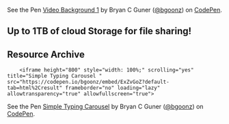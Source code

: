   
  
  
  

  

  

See the Pen [Video Background 1](https://codepen.io/bgoonz/pen/BaRLKBd) by Bryan C Guner ([<span class="citation" data-cites="bgoonz">@bgoonz</span>](https://codepen.io/bgoonz)) on [CodePen](https://codepen.io).

  
  
  
  

  

  

  

  

  

Up to 1TB of cloud Storage for file sharing!
--------------------------------------------

  

  

  

  

Resource Archive
----------------

  

  

  

  

  

  

  

  

  

  

  

  

  

  

  

  

  

  

  

  

  

  

  

  

  

  

  

  

  

  

  

  

  

  

  

  

  

  

  

  

  

  

  

        <iframe height="800" style="width: 100%;" scrolling="yes" title="Simple Typing Carousel " src="https://codepen.io/bgoonz/embed/ExZvGoZ?default-tab=html%2Cresult" frameborder="no" loading="lazy" allowtransparency="true" allowfullscreen="true">

See the Pen [Simple Typing Carousel](https://codepen.io/bgoonz/pen/ExZvGoZ) by Bryan C Guner ([<span class="citation" data-cites="bgoonz">@bgoonz</span>](https://codepen.io/bgoonz)) on [CodePen](https://codepen.io).
